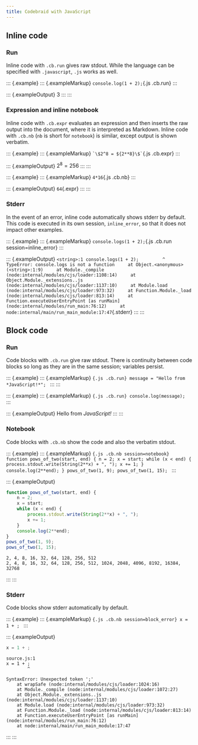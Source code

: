 ```yaml
---
title: Codebraid with JavaScript
---
```


## Inline code

### Run

Inline code with `.cb.run` gives raw stdout. While the language can be
specified with `.javascript`, `.js` works as well.

::: {.example}
::: {.exampleMarkup}
    `console.log(1 + 2);`{.js .cb.run}
:::

::: {.exampleOutput}
3
:::
:::

### Expression and inline notebook

Inline code with `.cb.expr` evaluates an expression and then inserts the
raw output into the document, where it is interpreted as Markdown.
Inline code with `.cb.nb` (`nb` is short for `notebook`) is similar,
except output is shown verbatim.

::: {.example}
::: {.exampleMarkup}
    `` `\$2^8 = ${2**8}\$` ``{.js .cb.expr}
:::

::: {.exampleOutput}
$2^8 = 256$
:::
:::

::: {.example}
::: {.exampleMarkup}
    `4*16`{.js .cb.nb}
:::

::: {.exampleOutput}
`64`{.expr}
:::
:::

### Stderr

In the event of an error, inline code automatically shows stderr by
default. This code is executed in its own session, `inline_error`, so
that it does not impact other examples.

::: {.example}
::: {.exampleMarkup}
    `console.logs(1 + 2);`{.js .cb.run session=inline_error}
:::

::: {.exampleOutput}
`<string>:1 console.logs(1 + 2);         ^  TypeError: console.logs is not a function     at Object.<anonymous> (<string>:1:9)     at Module._compile (node:internal/modules/cjs/loader:1108:14)     at Object.Module._extensions..js (node:internal/modules/cjs/loader:1137:10)     at Module.load (node:internal/modules/cjs/loader:973:32)     at Function.Module._load (node:internal/modules/cjs/loader:813:14)     at Function.executeUserEntryPoint [as runMain] (node:internal/modules/run_main:76:12)     at node:internal/main/run_main_module:17:47`{.stderr}
:::
:::

## Block code

### Run

Code blocks with `.cb.run` give raw stdout. There is continuity between
code blocks so long as they are in the same session; variables persist.

::: {.example}
::: {.exampleMarkup}
    ```{.js .cb.run}
    message = "Hello from *JavaScript!*";
    ```
:::
:::

::: {.example}
::: {.exampleMarkup}
    ```{.js .cb.run}
    console.log(message);
    ```
:::

::: {.exampleOutput}
Hello from *JavaScript!*
:::
:::

### Notebook

Code blocks with `.cb.nb` show the code and also the verbatim stdout.

::: {.example}
::: {.exampleMarkup}
    ```{.js .cb.nb session=notebook}
    function pows_of_two(start, end) {
        n = 2;
        x = start;
        while (x < end) {
            process.stdout.write(String(2**x) + ", ");
            x += 1;
        }
        console.log(2**end);
    }
    pows_of_two(1, 9);
    pows_of_two(1, 15);
    ```
:::

::: {.exampleOutput}
``` {.js .numberLines startFrom="1"}
function pows_of_two(start, end) {
    n = 2;
    x = start;
    while (x < end) {
        process.stdout.write(String(2**x) + ", ");
        x += 1;
    }
    console.log(2**end);
}
pows_of_two(1, 9);
pows_of_two(1, 15);
```

``` {.stdout}
2, 4, 8, 16, 32, 64, 128, 256, 512
2, 4, 8, 16, 32, 64, 128, 256, 512, 1024, 2048, 4096, 8192, 16384, 32768
```
:::
:::

### Stderr

Code blocks show stderr automatically by default.

::: {.example}
::: {.exampleMarkup}
    ```{.js .cb.nb session=block_error}
    x = 1 + ;
    ```
:::

::: {.exampleOutput}
``` {.js .numberLines startFrom="1"}
x = 1 + ;
```

``` {.stderr}
source.js:1
x = 1 + ;
        ^

SyntaxError: Unexpected token ';'
    at wrapSafe (node:internal/modules/cjs/loader:1024:16)
    at Module._compile (node:internal/modules/cjs/loader:1072:27)
    at Object.Module._extensions..js (node:internal/modules/cjs/loader:1137:10)
    at Module.load (node:internal/modules/cjs/loader:973:32)
    at Function.Module._load (node:internal/modules/cjs/loader:813:14)
    at Function.executeUserEntryPoint [as runMain] (node:internal/modules/run_main:76:12)
    at node:internal/main/run_main_module:17:47
```
:::
:::
